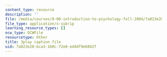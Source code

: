 ```yaml
---
content_type: resource
description: ''
file: /media/courses/9-00-introduction-to-psychology-fall-2004/7a823e20bca31b0c72e8ed4df9e6842f_10492.srt
file_type: application/x-subrip
learning_resource_types: []
ocw_type: OCWFile
resourcetype: Other
title: 3play caption file
uid: 7a823e20-bca3-1b0c-72e8-ed4df9e6842f
---
```

